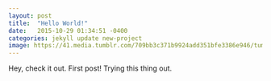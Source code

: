 ```yaml
---
layout: post
title:  "Hello World!"
date:   2015-10-29 01:34:51 -0400
categories: jekyll update new-project
image: https://41.media.tumblr.com/709bb3c371b9924add351bfe3386e946/tumblr_nxdq8uFdx81qzocgko1_1280.jpg
---
```

Hey, check it out. First post! Trying this thing out.

